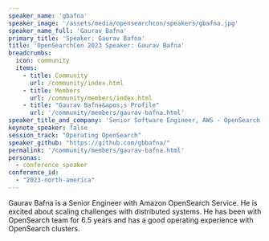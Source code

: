 ```yaml
---
speaker_name: 'gbafna'
speaker_image: '/assets/media/opensearchcon/speakers/gbafna.jpg'
speaker_name_full: 'Gaurav Bafna'
primary_title: 'Speaker: Gaurav Bafna'
title: 'OpenSearchCon 2023 Speaker: Gaurav Bafna'
breadcrumbs:
  icon: community
  items:
    - title: Community
      url: /community/index.html
    - title: Members
      url: /community/members/index.html
    - title: "Gaurav Bafna&apos;s Profile"
      url: '/community/members/gaurav-bafna.html'
speaker_title_and_company: 'Senior Software Engineer, AWS - OpenSearch'
keynote_speaker: false
session_track: "Operating OpenSearch"
speaker_github: "https://github.com/gbbafna/"
permalink: '/community/members/gaurav-bafna.html'
personas:
  - conference_speaker
conference_id:
  - "2023-north-america"
---
```

Gaurav Bafna is a Senior Engineer with Amazon OpenSearch Service. He is excited about scaling challenges with distributed systems. He has been with OpenSearch team for 6.5 years and has a good operating experience with OpenSearch clusters.

